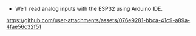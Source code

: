 - We'll read analog inputs with the ESP32 using Arduino IDE.


https://github.com/user-attachments/assets/076e9281-bbca-41c9-a89a-4fae56c32f51

